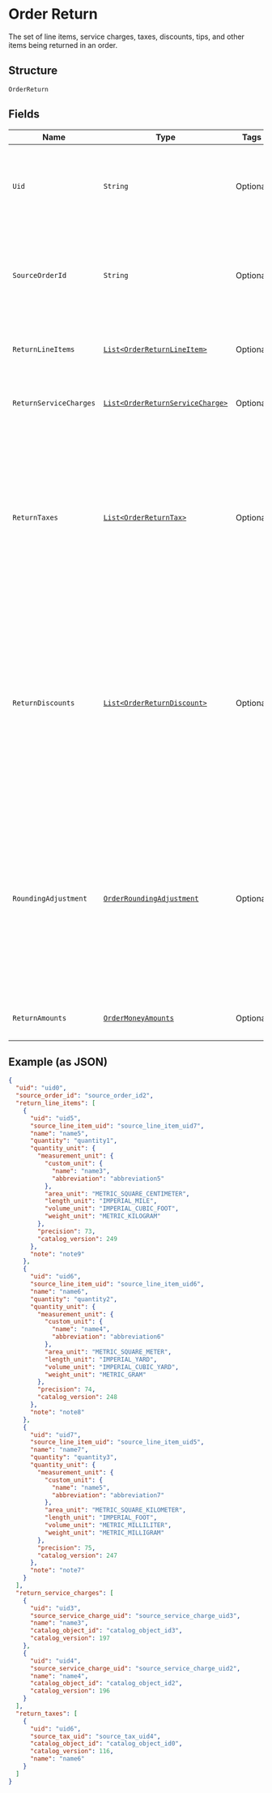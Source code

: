 
# Order Return

The set of line items, service charges, taxes, discounts, tips, and other items being returned in an order.

## Structure

`OrderReturn`

## Fields

| Name | Type | Tags | Description | Getter |
|  --- | --- | --- | --- | --- |
| `Uid` | `String` | Optional | A unique ID that identifies the return only within this order.<br>**Constraints**: *Maximum Length*: `60` | String getUid() |
| `SourceOrderId` | `String` | Optional | An order that contains the original sale of these return line items. This is unset<br>for unlinked returns. | String getSourceOrderId() |
| `ReturnLineItems` | [`List<OrderReturnLineItem>`](/doc/models/order-return-line-item.md) | Optional | A collection of line items that are being returned. | List<OrderReturnLineItem> getReturnLineItems() |
| `ReturnServiceCharges` | [`List<OrderReturnServiceCharge>`](/doc/models/order-return-service-charge.md) | Optional | A collection of service charges that are being returned. | List<OrderReturnServiceCharge> getReturnServiceCharges() |
| `ReturnTaxes` | [`List<OrderReturnTax>`](/doc/models/order-return-tax.md) | Optional | A collection of references to taxes being returned for an order, including the total<br>applied tax amount to be returned. The taxes must reference a top-level tax ID from the source<br>order. | List<OrderReturnTax> getReturnTaxes() |
| `ReturnDiscounts` | [`List<OrderReturnDiscount>`](/doc/models/order-return-discount.md) | Optional | A collection of references to discounts being returned for an order, including the total<br>applied discount amount to be returned. The discounts must reference a top-level discount ID<br>from the source order. | List<OrderReturnDiscount> getReturnDiscounts() |
| `RoundingAdjustment` | [`OrderRoundingAdjustment`](/doc/models/order-rounding-adjustment.md) | Optional | A rounding adjustment of the money being returned. Commonly used to apply cash rounding<br>when the minimum unit of the account is smaller than the lowest physical denomination of the currency. | OrderRoundingAdjustment getRoundingAdjustment() |
| `ReturnAmounts` | [`OrderMoneyAmounts`](/doc/models/order-money-amounts.md) | Optional | A collection of various money amounts. | OrderMoneyAmounts getReturnAmounts() |

## Example (as JSON)

```json
{
  "uid": "uid0",
  "source_order_id": "source_order_id2",
  "return_line_items": [
    {
      "uid": "uid5",
      "source_line_item_uid": "source_line_item_uid7",
      "name": "name5",
      "quantity": "quantity1",
      "quantity_unit": {
        "measurement_unit": {
          "custom_unit": {
            "name": "name3",
            "abbreviation": "abbreviation5"
          },
          "area_unit": "METRIC_SQUARE_CENTIMETER",
          "length_unit": "IMPERIAL_MILE",
          "volume_unit": "IMPERIAL_CUBIC_FOOT",
          "weight_unit": "METRIC_KILOGRAM"
        },
        "precision": 73,
        "catalog_version": 249
      },
      "note": "note9"
    },
    {
      "uid": "uid6",
      "source_line_item_uid": "source_line_item_uid6",
      "name": "name6",
      "quantity": "quantity2",
      "quantity_unit": {
        "measurement_unit": {
          "custom_unit": {
            "name": "name4",
            "abbreviation": "abbreviation6"
          },
          "area_unit": "METRIC_SQUARE_METER",
          "length_unit": "IMPERIAL_YARD",
          "volume_unit": "IMPERIAL_CUBIC_YARD",
          "weight_unit": "METRIC_GRAM"
        },
        "precision": 74,
        "catalog_version": 248
      },
      "note": "note8"
    },
    {
      "uid": "uid7",
      "source_line_item_uid": "source_line_item_uid5",
      "name": "name7",
      "quantity": "quantity3",
      "quantity_unit": {
        "measurement_unit": {
          "custom_unit": {
            "name": "name5",
            "abbreviation": "abbreviation7"
          },
          "area_unit": "METRIC_SQUARE_KILOMETER",
          "length_unit": "IMPERIAL_FOOT",
          "volume_unit": "METRIC_MILLILITER",
          "weight_unit": "METRIC_MILLIGRAM"
        },
        "precision": 75,
        "catalog_version": 247
      },
      "note": "note7"
    }
  ],
  "return_service_charges": [
    {
      "uid": "uid3",
      "source_service_charge_uid": "source_service_charge_uid3",
      "name": "name3",
      "catalog_object_id": "catalog_object_id3",
      "catalog_version": 197
    },
    {
      "uid": "uid4",
      "source_service_charge_uid": "source_service_charge_uid2",
      "name": "name4",
      "catalog_object_id": "catalog_object_id2",
      "catalog_version": 196
    }
  ],
  "return_taxes": [
    {
      "uid": "uid6",
      "source_tax_uid": "source_tax_uid4",
      "catalog_object_id": "catalog_object_id0",
      "catalog_version": 116,
      "name": "name6"
    }
  ]
}
```

